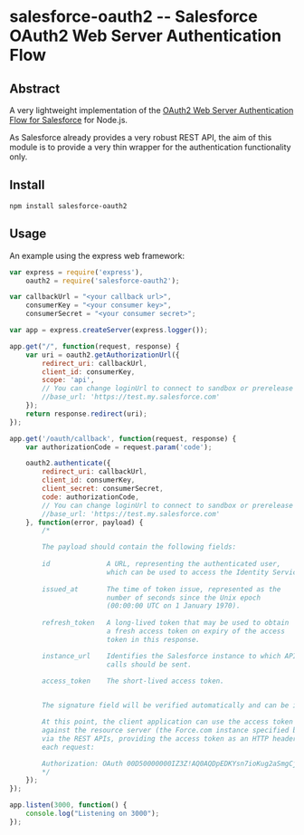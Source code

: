 # salesforce-oauth2 -- Salesforce OAuth2 Web Server Authentication Flow

## Abstract

A very lightweight implementation of the [OAuth2 Web Server Authentication Flow for Salesforce](http://wiki.developerforce.com/page/Digging_Deeper_into_OAuth_2.0_on_Force.com) for Node.js.

As Salesforce already provides a very robust REST API, the aim of this module is to provide a very thin wrapper for the authentication functionality only.

## Install

	npm install salesforce-oauth2

## Usage 

An example using the express web framework:

````javascript
var express = require('express'),
	oauth2 = require('salesforce-oauth2');

var callbackUrl = "<your callback url>",
	consumerKey = "<your consumer key>",
	consumerSecret = "<your consumer secret>";

var app = express.createServer(express.logger());

app.get("/", function(request, response) {
	var uri = oauth2.getAuthorizationUrl({
		redirect_uri: callbackUrl,
		client_id: consumerKey,
		scope: 'api',
		// You can change loginUrl to connect to sandbox or prerelease env.
		//base_url: 'https://test.my.salesforce.com'
	});
	return response.redirect(uri);
});

app.get('/oauth/callback', function(request, response) {
	var authorizationCode = request.param('code');

	oauth2.authenticate({
		redirect_uri: callbackUrl,
		client_id: consumerKey,
		client_secret: consumerSecret,
		code: authorizationCode,
		// You can change loginUrl to connect to sandbox or prerelease env.
		//base_url: 'https://test.my.salesforce.com'
	}, function(error, payload) {
		/*

		The payload should contain the following fields:
		
		id 				A URL, representing the authenticated user,
						which can be used to access the Identity Service.
		
		issued_at		The time of token issue, represented as the 
						number of seconds since the Unix epoch
						(00:00:00 UTC on 1 January 1970).
		
		refresh_token	A long-lived token that may be used to obtain
						a fresh access token on expiry of the access 
						token in this response. 

		instance_url	Identifies the Salesforce instance to which API
						calls should be sent.
		
		access_token	The short-lived access token.


		The signature field will be verified automatically and can be ignored.

		At this point, the client application can use the access token to authorize requests 
		against the resource server (the Force.com instance specified by the instance URL) 
		via the REST APIs, providing the access token as an HTTP header in 
		each request:

		Authorization: OAuth 00D50000000IZ3Z!AQ0AQDpEDKYsn7ioKug2aSmgCjgrPjG...
		*/
	});	
});

app.listen(3000, function() {
	console.log("Listening on 3000");
});
````
